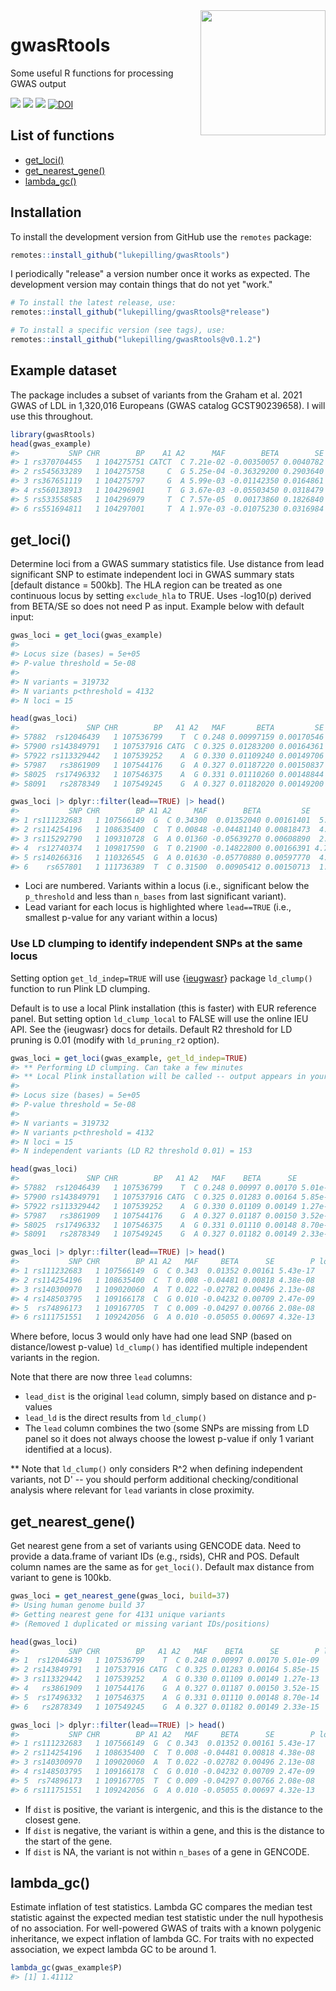 
<!-- README.md is generated from README.Rmd. Please edit that file -->



<img align="right" src="https://raw.githubusercontent.com/lukepilling/gwasRtools/master/images/gwasRtools.png" width="200" />

# gwasRtools
Some useful R functions for processing GWAS output

<!-- badges: start -->
[![](https://img.shields.io/badge/version-0.1.3-informational.svg)](https://github.com/lukepilling/gwasRtools)
[![](https://img.shields.io/github/last-commit/lukepilling/gwasRtools.svg)](https://github.com/lukepilling/gwasRtools/commits/master)
[![](https://img.shields.io/badge/lifecycle-experimental-orange)](https://www.tidyverse.org/lifecycle/#experimental)
[![DOI](https://zenodo.org/badge/655790727.svg)](https://zenodo.org/badge/latestdoi/655790727)
<!-- badges: end -->

## List of functions
  - [get_loci()](#get_loci)
  - [get_nearest_gene()](#get_nearest_gene)
  - [lambda_gc()](#lambda_gc)


## Installation
To install the development version from GitHub use the `remotes` package:

```r
remotes::install_github("lukepilling/gwasRtools")
```

I periodically "release" a version number once it works as expected. The development version may contain things that do not yet "work."

```r
# To install the latest release, use:
remotes::install_github("lukepilling/gwasRtools@*release")

# To install a specific version (see tags), use:
remotes::install_github("lukepilling/gwasRtools@v0.1.2")
```


## Example dataset
The package includes a subset of variants from the Graham et al. 2021 GWAS of LDL in 1,320,016 Europeans (GWAS catalog GCST90239658). I will use this throughout.


```r
library(gwasRtools)
head(gwas_example)
#>           SNP CHR        BP    A1 A2      MAF        BETA        SE     P
#> 1 rs370704455   1 104275751 CATCT  C 7.21e-02 -0.00350057 0.0040782 0.391
#> 2 rs545633289   1 104275758     C  G 5.25e-04 -0.36329200 0.2903640 0.211
#> 3 rs367651119   1 104275797     G  A 5.99e-03 -0.01142350 0.0164861 0.488
#> 4 rs560138913   1 104296901     T  G 3.67e-03 -0.05503450 0.0318479 0.084
#> 5 rs533558585   1 104296979     T  C 7.57e-05  0.00173860 0.1826840 0.992
#> 6 rs551694811   1 104297001     T  A 1.97e-03 -0.01075230 0.0316984 0.734
```


## get_loci()
Determine loci from a GWAS summary statistics file. Use distance from lead significant SNP to estimate independent loci in GWAS summary stats [default distance = 500kb]. The HLA region can be treated as one continuous locus by setting `exclude_hla` to TRUE. Uses -log10(p) derived from BETA/SE so does not need P as input. Example below with default input:


```r
gwas_loci = get_loci(gwas_example)
#> 
#> Locus size (bases) = 5e+05
#> P-value threshold = 5e-08
#> 
#> N variants = 319732
#> N variants p<threshold = 4132
#> N loci = 15

head(gwas_loci)
#>               SNP CHR        BP   A1 A2   MAF       BETA         SE        P locus  lead
#> 57882  rs12046439   1 107536799    T  C 0.248 0.00997159 0.00170546 5.01e-09     1 FALSE
#> 57900 rs143849791   1 107537916 CATG  C 0.325 0.01283200 0.00164361 5.85e-15     1 FALSE
#> 57922 rs113329442   1 107539252    A  G 0.330 0.01109240 0.00149706 1.27e-13     1 FALSE
#> 57987   rs3861909   1 107544176    G  A 0.327 0.01187220 0.00150837 3.52e-15     1 FALSE
#> 58025  rs17496332   1 107546375    A  G 0.331 0.01110260 0.00148844 8.70e-14     1 FALSE
#> 58091   rs2878349   1 107549245    G  A 0.327 0.01182020 0.00149200 2.33e-15     1 FALSE

gwas_loci |> dplyr::filter(lead==TRUE) |> head()
#>           SNP CHR        BP A1 A2     MAF        BETA         SE         P locus lead
#> 1 rs111232683   1 107566149  G  C 0.34300  0.01352040 0.00161401  5.43e-17     1 TRUE
#> 2 rs114254196   1 108635400  C  T 0.00848 -0.04481140 0.00818473  4.38e-08     2 TRUE
#> 3 rs115292790   1 109310728  G  A 0.01360 -0.05639270 0.00608890  2.01e-20     3 TRUE
#> 4  rs12740374   1 109817590  G  T 0.21900 -0.14822800 0.00166391 4.73e-305     4 TRUE
#> 5 rs140266316   1 110326545  G  A 0.01630 -0.05770880 0.00597770  4.73e-22     5 TRUE
#> 6    rs657801   1 111736389  T  C 0.31500  0.00905412 0.00150713  1.88e-09     6 TRUE
```

 - Loci are numbered. Variants within a locus (i.e., significant below the `p_threshold` and less than `n_bases` from last significant variant).
 - Lead variant for each locus is highlighted where `lead==TRUE` (i.e., smallest p-value for any variant within a locus)

### Use LD clumping to identify independent SNPs at the same locus 

Setting option `get_ld_indep=TRUE` will use {[ieugwasr](https://github.com/MRCIEU/ieugwasr)} package `ld_clump()` function to run Plink LD clumping. 

Default is to use a local Plink installation (this is faster) with EUR reference panel. But setting option `ld_clump_local` to FALSE will use the online IEU API. See the {ieugwasr} docs for details. Default R2 threshold for LD pruning is 0.01 (modify with `ld_pruning_r2` option). 


```r
gwas_loci = get_loci(gwas_example, get_ld_indep=TRUE)
#> ** Performing LD clumping. Can take a few minutes
#> ** Local Plink installation will be called -- output appears in your R terminal
#> 
#> Locus size (bases) = 5e+05
#> P-value threshold = 5e-08
#> 
#> N variants = 319732
#> N variants p<threshold = 4132
#> N loci = 15
#> N independent variants (LD R2 threshold 0.01) = 153

head(gwas_loci)
#>               SNP CHR        BP   A1 A2   MAF    BETA      SE        P locus  lead lead_dist lead_ld
#> 57882  rs12046439   1 107536799    T  C 0.248 0.00997 0.00170 5.01e-09     1 FALSE     FALSE   FALSE
#> 57900 rs143849791   1 107537916 CATG  C 0.325 0.01283 0.00164 5.85e-15     1 FALSE     FALSE   FALSE
#> 57922 rs113329442   1 107539252    A  G 0.330 0.01109 0.00149 1.27e-13     1 FALSE     FALSE   FALSE
#> 57987   rs3861909   1 107544176    G  A 0.327 0.01187 0.00150 3.52e-15     1 FALSE     FALSE   FALSE
#> 58025  rs17496332   1 107546375    A  G 0.331 0.01110 0.00148 8.70e-14     1 FALSE     FALSE   FALSE
#> 58091   rs2878349   1 107549245    G  A 0.327 0.01182 0.00149 2.33e-15     1 FALSE     FALSE   FALSE

gwas_loci |> dplyr::filter(lead==TRUE) |> head()
#>           SNP CHR        BP A1 A2   MAF     BETA      SE        P locus lead lead_dist lead_ld
#> 1 rs111232683   1 107566149  G  C 0.343  0.01352 0.00161 5.43e-17     1 TRUE      TRUE    TRUE
#> 2 rs114254196   1 108635400  C  T 0.008 -0.04481 0.00818 4.38e-08     2 TRUE      TRUE    TRUE
#> 3 rs140300970   1 109020060  A  T 0.022 -0.02782 0.00496 2.13e-08     3 TRUE     FALSE    TRUE
#> 4 rs148503795   1 109166178  C  G 0.010 -0.04232 0.00709 2.47e-09     3 TRUE     FALSE    TRUE
#> 5  rs74896173   1 109167705  T  C 0.009 -0.04297 0.00766 2.08e-08     3 TRUE     FALSE    TRUE
#> 6 rs111751551   1 109242056  G  A 0.010 -0.05055 0.00697 4.32e-13     3 TRUE     FALSE    TRUE
```


Where before, locus 3 would only have had one lead SNP (based on distance/lowest p-value) `ld_clump()` has identified multiple independent variants in the region.

Note that there are now three `lead` columns:
 - `lead_dist` is the original `lead` column, simply based on distance and p-values
 - `lead_ld` is the direct results from `ld_clump()`
 - The `lead` column combines the two (some SNPs are missing from LD panel so it does not always choose the lowest p-value if only 1 variant identified at a locus).

** Note that `ld_clump()` only considers R^2 when defining independent variants, not D' -- you should perform additional checking/conditional analysis where relevant for `lead` variants in close proximity.


## get_nearest_gene()
Get nearest gene from a set of variants using GENCODE data. Need to provide a data.frame of variant IDs (e.g., rsids), CHR and POS. Default column names are the same as for `get_loci()`. Default max distance from variant to gene is 100kb.


```r
gwas_loci = get_nearest_gene(gwas_loci, build=37)
#> Using human genome build 37
#> Getting nearest gene for 4131 unique variants
#> (Removed 1 duplicated or missing variant IDs/positions)

head(gwas_loci)
#>           SNP CHR        BP   A1 A2   MAF    BETA      SE        P locus  lead lead_dist lead_ld  gene  dist
#> 1  rs12046439   1 107536799    T  C 0.248 0.00997 0.00170 5.01e-09     1 FALSE     FALSE   FALSE PRMT6 62468
#> 2 rs143849791   1 107537916 CATG  C 0.325 0.01283 0.00164 5.85e-15     1 FALSE     FALSE   FALSE PRMT6 61351
#> 3 rs113329442   1 107539252    A  G 0.330 0.01109 0.00149 1.27e-13     1 FALSE     FALSE   FALSE PRMT6 60015
#> 4   rs3861909   1 107544176    G  A 0.327 0.01187 0.00150 3.52e-15     1 FALSE     FALSE   FALSE PRMT6 55091
#> 5  rs17496332   1 107546375    A  G 0.331 0.01110 0.00148 8.70e-14     1 FALSE     FALSE   FALSE PRMT6 52892
#> 6   rs2878349   1 107549245    G  A 0.327 0.01182 0.00149 2.33e-15     1 FALSE     FALSE   FALSE PRMT6 50022

gwas_loci |> dplyr::filter(lead==TRUE) |> head()
#>           SNP CHR        BP A1 A2   MAF     BETA      SE        P locus lead lead_dist lead_ld     gene   dist
#> 1 rs111232683   1 107566149  G  C 0.343  0.01352 0.00161 5.43e-17     1 TRUE      TRUE    TRUE    PRMT6  33118
#> 2 rs114254196   1 108635400  C  T 0.008 -0.04481 0.00818 4.38e-08     2 TRUE      TRUE    TRUE SLC25A24  41258
#> 3 rs140300970   1 109020060  A  T 0.022 -0.02782 0.00496 2.13e-08     3 TRUE     FALSE    TRUE    NBPF6   6436
#> 4 rs148503795   1 109166178  C  G 0.010 -0.04232 0.00709 2.47e-09     3 TRUE     FALSE    TRUE  FAM102B -63467
#> 5  rs74896173   1 109167705  T  C 0.009 -0.04297 0.00766 2.08e-08     3 TRUE     FALSE    TRUE  FAM102B -64994
#> 6 rs111751551   1 109242056  G  A 0.010 -0.05055 0.00697 4.32e-13     3 TRUE     FALSE    TRUE  PRPF38B  -7111
```
 - If `dist` is positive, the variant is intergenic, and this is the distance to the closest gene.
 - If `dist` is negative, the variant is within a gene, and this is the distance to the start of the gene.
 - If `dist` is NA, the variant is not within `n_bases` of a gene in GENCODE.



## lambda_gc()
Estimate inflation of test statistics. Lambda GC compares the median test statistic against the expected median test statistic under the null hypothesis of no association. For well-powered GWAS of traits with a known polygenic inheritance, we expect inflation of lambda GC. For traits with no expected association, we expect lambda GC to be around 1.


```r
lambda_gc(gwas_example$P)
#> [1] 1.41112
```
